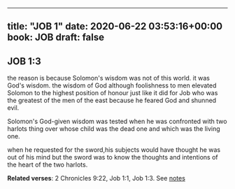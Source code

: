 
---
title: "JOB 1"
date: 2020-06-22 03:53:16+00:00
book: JOB
draft: false
---

## JOB 1:3

the reason is because Solomon's wisdom was not of this world. it was God's wisdom. the wisdom of God although foolishness to men elevated Solomon to the highest position of honour just like it did for Job who was the greatest of the men of the east because he feared God and shunned evil.

Solomon's God-given wisdom was tested when he was confronted with two harlots thing over whose child was the dead one and which was the living one.

when he requested for the sword,his subjects would have thought he was out of his mind but the sword was to know the thoughts and intentions of the heart of the two harlots.

**Related verses**: 2 Chronicles 9:22, Job 1:1, Job 1:3. See [notes](https://my.bible.com/notes/3457301328102678541)

